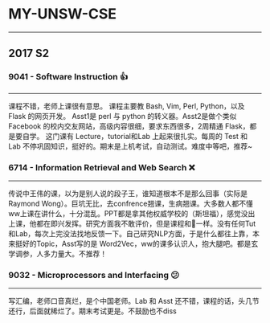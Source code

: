 # MY-UNSW-CSE
---
## 2017 S2

### 9041 - Software Instruction 👍
---
课程不错，老师上课很有意思。 课程主要教 Bash, Vim, Perl, Python，以及 Flask 的网页开发。 Asst1是 perl 与 python 的转义器。Asst2是做个类似 Facebook 的校内交友网站，高级内容很细，要求东西很多，2周精通 Flask，都是要自学。 这门课有 Lecture，tutorial和Lab 上起来很扎实。每周的 Test 和 Lab 不停巩固知识，挺好的。期末是上机考试，自动测试。难度中等吧，推荐~


### 6714 - Information Retrieval and Web Search ❌
---
传说中王伟的课，以为是别人说的段子王，谁知道根本不是那么回事（实际是Raymond Wong）。巨坑无比，去confrence翘课，生病翘课。大多数人都不懂ww上课在讲什么，十分混乱。PPT都是拿其他权威学校的（斯坦福），感觉没出上课，他都在即兴发挥。研究方面我不敢评价，但是课程和💩一样。没有任何Tut和Lab，每次上完没法找地反馈一下。自己研究NLP方面，于是什么都往上靠，本来挺好的Topic，Asst写的是 Word2Vec，ww的课多认识人，抱大腿吧。都是玄学调参，人多力量大。不推荐！

### 9032 - Microprocessors and Interfacing 😕
---

写汇编，老师口音真烂，是个中国老师。Lab 和 Asst 还不错，课程的话，头几节还行，后面就稀烂了。期末考试更是。不鼓励也不diss
